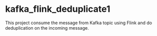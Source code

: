 # kafka_flink_deduplicate1
This project consume the message from Kafka topic using Flink and do deduplication on the incoming message.

